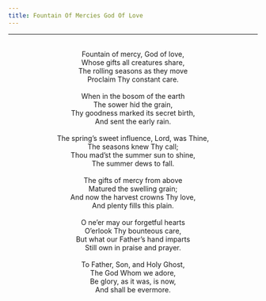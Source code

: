 ```yaml
---
title: Fountain Of Mercies God Of Love
---
```


---
<center>
<br/>
Fountain of mercy, God of love,<br/>
Whose gifts all creatures share,<br/>
The rolling seasons as they move<br/>
Proclaim Thy constant care.<br/>
<br/>
When in the bosom of the earth<br/>
The sower hid the grain,<br/>
Thy goodness marked its secret birth,<br/>
And sent the early rain.<br/>
<br/>
The spring’s sweet influence, Lord, was Thine,<br/>
The seasons knew Thy call;<br/>
Thou mad’st the summer sun to shine,<br/>
The summer dews to fall.<br/>
<br/>
The gifts of mercy from above<br/>
Matured the swelling grain;<br/>
And now the harvest crowns Thy love,<br/>
And plenty fills this plain.<br/>
<br/>
O ne’er may our forgetful hearts<br/>
O’erlook Thy bounteous care,<br/>
But what our Father’s hand imparts<br/>
Still own in praise and prayer.<br/>
<br/>
To Father, Son, and Holy Ghost,<br/>
The God Whom we adore,<br/>
Be glory, as it was, is now,<br/>
And shall be evermore.<br/>

</center>